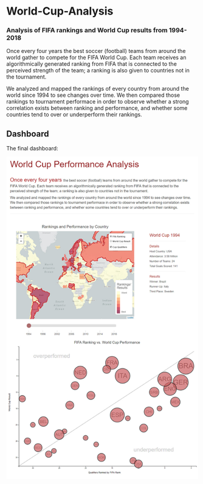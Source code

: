 # World-Cup-Analysis
### Analysis of FIFA rankings and World Cup results from 1994-2018

Once every four years the best soccer (football) teams from around the world gather to compete for the FIFA 
World Cup. Each team receives an algorithmically generated ranking from FIFA that is connected to the perceived strength of the team; a ranking is
also given to countries not in the tournament.

We analyzed and mapped the rankings of every country from around the world since 1994 to see changes over time. We then compared those rankings to 
tournament performace in order to observe whether a strong correlation exists between ranking and performance, and whether some countries tend to over 
or underperform their rankings.

## Dashboard

The final dashboard:

![full dashboard](images/full_dashboard.jpg)

